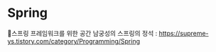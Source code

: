 # Spring
🦄스프링 프레임워크를 위한 공간
남궁성의 스프링의 정석 : https://supreme-ys.tistory.com/category/Programming/Spring
